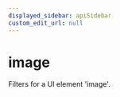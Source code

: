 ```yaml
---
displayed_sidebar: apiSidebar
custom_edit_url: null
---
```

# image

Filters for a UI element 'image'.

